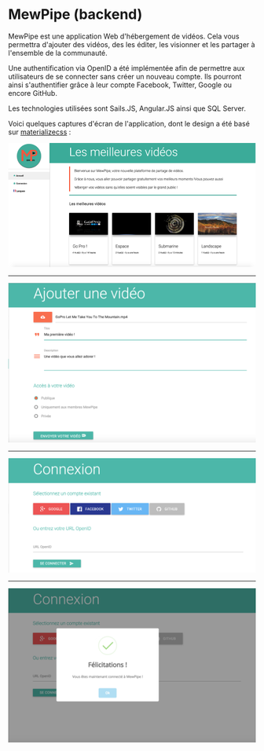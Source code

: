 # MewPipe (backend)

MewPipe est une application Web d'hébergement de vidéos. 
Cela vous permettra d'ajouter des vidéos, des les éditer, les visionner et les partager à l'ensemble de la communauté.

Une authentification via OpenID a été implémentée afin de permettre aux utilisateurs de se connecter sans créer un nouveau compte. Ils pourront ainsi s'authentifier grâce à leur compte Facebook, Twitter, Google ou encore GitHub.

Les technologies utilisées sont Sails.JS, Angular.JS ainsi que SQL Server.

Voici quelques captures d'écran de l'application, dont le design a été basé sur [materializecss](http://materializecss.com/) : 

![alt text](screen/best.png)

------------------

![alt text](screen/add.png)

------------------

![alt text](screen/connexion.png)

------------------


![alt text](screen/welcome.png)

